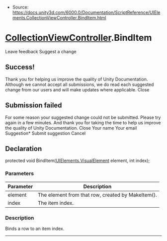 * Source: https://docs.unity3d.com/6000.0/Documentation/ScriptReference/UIElements.CollectionViewController.BindItem.html

#  [CollectionViewController](https://docs.unity3d.com/6000.0/Documentation/ScriptReference/UIElements.CollectionViewController.html).BindItem
Leave feedback
Suggest a change
## Success!
Thank you for helping us improve the quality of Unity Documentation. Although we cannot accept all submissions, we do read each suggested change from our users and will make updates where applicable.
Close
## Submission failed
For some reason your suggested change could not be submitted. Please <a>try again</a> in a few minutes. And thank you for taking the time to help us improve the quality of Unity Documentation.
Close
Your name Your email Suggestion* Submit suggestion
Cancel
## Declaration
protected void BindItem([UIElements.VisualElement](https://docs.unity3d.com/6000.0/Documentation/ScriptReference/UIElements.VisualElement.html) element, int index); 
### Parameters
Parameter | Description  
---|---  
element | The element from that row, created by MakeItem().  
index | The item index.  
### Description
Binds a row to an item index. 
* * *
